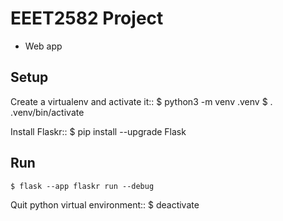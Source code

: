 # EEET2582 Project
- Web app

## Setup
Create a virtualenv and activate it::
    $ python3 -m venv .venv
    $ . .venv/bin/activate

Install Flaskr::
    $ pip install --upgrade Flask

## Run
    $ flask --app flaskr run --debug

Quit python virtual environment::
    $ deactivate
